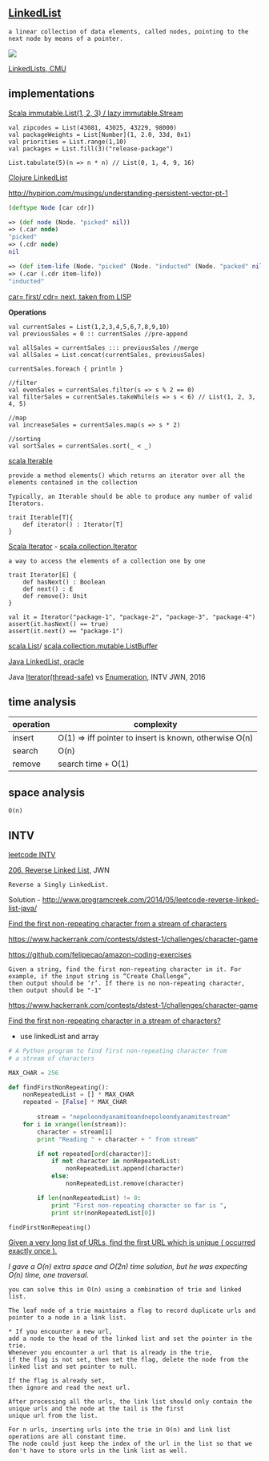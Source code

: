 
[LinkedList](https://en.wikipedia.org/wiki/Linked_list)
-------------

```
a linear collection of data elements, called nodes, pointing to the next node by means of a pointer.
```

![](https://www.cs.cmu.edu/~adamchik/15-121/lectures/Linked%20Lists/pix/linkedlist.bmp)

[LinkedLists, CMU](https://www.cs.cmu.edu/~adamchik/15-121/lectures/Linked%20Lists/linked%20lists.html)

implementations
---------------

[Scala immutable.List(1, 2, 3) / lazy immutable.Stream](http://www.scala-lang.org/api/2.7.7/scala/List.html)

```
val zipcodes = List(43081, 43025, 43229, 98000)
val packageWeights = List[Number](1, 2.0, 33d, 0x1)
val priorities = List.range(1,10)
val packages = List.fill(3)("release-package")

List.tabulate(5)(n => n * n) // List(0, 1, 4, 9, 16)
```

[Clojure LinkedList](https://news.ycombinator.com/item?id=7076599)

http://hypirion.com/musings/understanding-persistent-vector-pt-1

```clojure
(deftype Node [car cdr])

=> (def node (Node. "picked" nil))
=> (.car node)
"picked"
=> (.cdr node)
nil

=> (def item-life (Node. "picked" (Node. "inducted" (Node. "packed" nil))))
=> (.car (.cdr item-life))
"inducted"
```

[car= first/ cdr= next, taken from LISP](https://www.gnu.org/software/emacs/manual/html_node/eintr/car-_0026-cdr.html)

**Operations**

```
val currentSales = List(1,2,3,4,5,6,7,8,9,10)
val previousSales = 0 :: currentSales //pre-append

val allSales = currentSales ::: previousSales //merge
val allSales = List.concat(currentSales, previousSales)
```

```
currentSales.foreach { println }

//filter
val evenSales = currentSales.filter(s => s % 2 == 0)
val filterSales = currentSales.takeWhile(s => s < 6) // List(1, 2, 3, 4, 5)

//map
val increaseSales = currentSales.map(s => s * 2)

//sorting
val sortSales = currentSales.sort(_ < _)
```

[scala Iterable](http://www.scala-lang.org/api/2.7.7/scala/Iterable.html)

```
provide a method elements() which returns an iterator over all the elements contained in the collection

Typically, an Iterable should be able to produce any number of valid Iterators.

trait Iterable[T]{
    def iterator() : Iterator[T] 
}
```

[Scala Iterator](http://www.scala-lang.org/docu/files/collections-api/collections_43.html) - [scala.collection.Iterator](http://www.scala-lang.org/api/current/index.html#scala.collection.Iterator)

```
a way to access the elements of a collection one by one

trait Iterator[E] {
    def hasNext() : Boolean
    def next() : E
    def remove(): Unit
}

val it = Iterator("package-1", "package-2", "package-3", "package-4")
assert(it.hasNext() == true)
assert(it.next() == "package-1")
```

[scala.List](http://www.scala-lang.org/api/2.7.1/scala/List.html)/ [scala.collection.mutable.ListBuffer](http://www.scala-lang.org/api/current/index.html#scala.collection.mutable.ListBuffer)

[Java LinkedList, oracle](https://docs.oracle.com/javase/7/docs/api/java/util/LinkedList.html)

Java [Iterator(thread-safe)](http://stackoverflow.com/a/13081850/432903) vs [Enumeration](https://docs.oracle.com/javase/7/docs/api/java/util/Enumeration.html), INTV JWN, 2016 

time analysis
-------------

operation | complexity
----------|--------------
insert | O(1) => iff pointer to insert is known, otherwise O(n)
search | O(n)
remove | search time + O(1)

space analysis
--------------

```
O(n)
```

INTV
----

[leetcode INTV](https://leetcode.com/tag/linked-list)

[206. Reverse Linked List](https://leetcode.com/problems/reverse-linked-list/), JWN

```
Reverse a Singly LinkedList.
```

Solution - http://www.programcreek.com/2014/05/leetcode-reverse-linked-list-java/

[Find the first non-repeating character from a stream of characters](http://www.geeksforgeeks.org/find-first-non-repeating-character-stream-characters/)

https://www.hackerrank.com/contests/dstest-1/challenges/character-game

https://github.com/felipecao/amazon-coding-exercises

```
Given a string, find the first non-repeating character in it. For example, if the input string is “Create Challenge”, 
then output should be ‘r’. If there is no non-repeating character, then output should be "-1"
```

https://www.hackerrank.com/contests/dstest-1/challenges/character-game

[Find the first non-repeating character in a stream of characters?](https://www.careercup.com/question?id=4569644446777344)

- use linkedList and array

```python
# A Python program to find first non-repeating character from
# a stream of characters

MAX_CHAR = 256

def findFirstNonRepeating():
	nonRepeatedList = [] * MAX_CHAR
	repeated = [False] * MAX_CHAR
     
        stream = "nepoleondyanamiteandnepoleondyanamitestream"
	for i in xrange(len(stream)):
		character = stream[i]
		print "Reading " + character + " from stream"

		if not repeated[ord(character)]:
			if not character in nonRepeatedList:
				nonRepeatedList.append(character)
			else:
				nonRepeatedList.remove(character)

		if len(nonRepeatedList) != 0:
			print "First non-repeating character so far is ",
			print str(nonRepeatedList[0])

findFirstNonRepeating()

```

[Given a very long list of URLs, find the first URL which is unique ( occurred exactly once ).](https://www.careercup.com/question?id=11856466) 

_I gave a O(n) extra space and O(2n) time solution, but he was expecting O(n) time, one traversal._

```
you can solve this in O(n) using a combination of trie and linked list. 

The leaf node of a trie maintains a flag to record duplicate urls and pointer to a node in a link list. 

* If you encounter a new url, 
add a node to the head of the linked list and set the pointer in the trie. 
Whenever you encounter a url that is already in the trie, 
if the flag is not set, then set the flag, delete the node from the linked list and set pointer to null. 

If the flag is already set, 
then ignore and read the next url. 

After processing all the urls, the link list should only contain the unique urls and the node at the tail is the first 
unique url from the list. 

For n urls, inserting urls into the trie in O(n) and link list operations are all constant time. 
The node could just keep the index of the url in the list so that we don't have to store urls in the link list as well.
```
